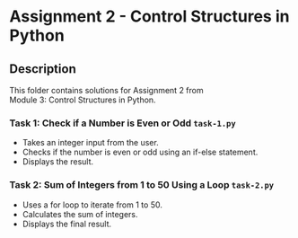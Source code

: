 # Assignment 2 - Control Structures in Python

## Description

This folder contains solutions for Assignment 2 from  
Module 3: Control Structures in Python.

### Task 1: Check if a Number is Even or Odd `task-1.py`
- Takes an integer input from the user.
- Checks if the number is even or odd using an if-else statement.
- Displays the result.

### Task 2: Sum of Integers from 1 to 50 Using a Loop `task-2.py`
- Uses a for loop to iterate from 1 to 50.
- Calculates the sum of integers.
- Displays the final result.
